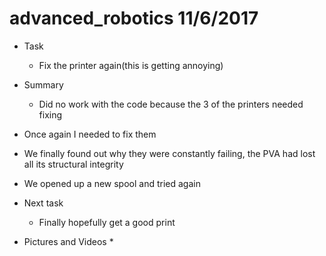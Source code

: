 # advanced_robotics 11/6/2017


* Task
	* Fix the printer again(this is getting annoying)
* Summary
	* Did no work with the code because the 3 of the printers needed fixing 
* Once again I needed to fix them 
* We finally found out why they were constantly failing, the PVA had lost all its structural integrity
* We opened up a new spool and tried again
* Next task
	* Finally hopefully get a good print 

* Pictures and Videos
	* 